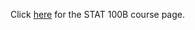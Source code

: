 <html>
  <head>
    <meta http-equiv="Refresh" content="2; url=https://lgpcappiello.github.io/teaching/stat100b/" />
  </head>
  <body>
    <p>Click <a href="https://lgpcappiello.github.io/teaching/stat100b/">here</a> for the STAT 100B course page.</p>
  </body>
</html>
